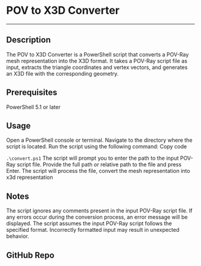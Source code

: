 # POV to X3D Converter

----------------------------------

## Description
The POV to X3D Converter is a PowerShell script that converts a POV-Ray mesh representation into the X3D format. It takes a POV-Ray script file as input, extracts the triangle coordinates and vertex vectors, and generates an X3D file with the corresponding geometry.

## Prerequisites

PowerShell 5.1 or later

## Usage
Open a PowerShell console or terminal.
Navigate to the directory where the script is located.
Run the script using the following command:
Copy code

``` .\convert.ps1 ```
The script will prompt you to enter the path to the input POV-Ray script file. Provide the full path or relative path to the file and press Enter.
The script will process the file, convert the mesh representation into x3d representation
## Notes
The script ignores any comments present in the input POV-Ray script file.
If any errors occur during the conversion process, an error message will be displayed.
The script assumes the input POV-Ray script follows the specified format. Incorrectly formatted input may result in unexpected behavior.

## GitHub Repo

